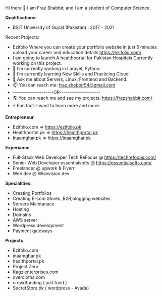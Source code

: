 Hi there 👋 I am Fraz Shabbir, and I am a student of Computer Science.

**Qualifications:**
- BSIT University of Gujrat (Pakistan) : 2017 - 2021


Recent Projects:
- Ezifolio Where you can create your portfolio website in just 5 minutes upload your career and education  details https://ezifolio.com/
- I am going to launch A healthportal for Pakistan Hospitals Currently working on this project.
- 🔭 I’m currently working in Laravel, Python.
- 🌱 I’m currently learning New Skills and Practicing Cloud.
- 💬 Ask me about Servers, Linux, Frontend and Backend.
- 📫 You can reach me: fraz.shabbir54@gmail.com
- --------------------OR--------------------
- 🌎  You can reach me and see my projects: https://frazshabbir.com/
- ⚡ Fun fact: I want to learn more and more.

**Entrepreneur**
- Ezifolio.com => https://ezifolio.pk
- Healthportal.pk => https://healthportal.pk
- Inaamghar.pk => https://inaamghar.pk


**Experiance**
- Full-Stack Web Developer Tech ReFocus @ https://techrefocus.com/
- Senior Web Developer essentialsofts @ https://essentialsofts.com/
- Freelancer @ upwork & Fiverr
- Web dev @ Wisevision.dev

**Specialities:**
 - Creating Portfolios
 - Creating E-com Stores ,B2B,blogging websites
 - Servers Maintanace
 - Hosting
 - Domains
 - AWS server
 - Wordpress development
 - Payment gateways
 
 **Projects**
 - Ezifolio.com
 - inaamghar.pk
 - healthportal.pk
 - Project Zero
 - Kagzienterprises.com
 - overcloths.com
 - crowdfunding  ( just fund )
 - SecretStore.pk ( wordpress - Avada)



